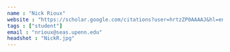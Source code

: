 ```yaml
---
name : "Nick Rioux"
website : "https://scholar.google.com/citations?user=hrtzZP0AAAAJ&hl=en"
tags : ["student"]
email : "nrioux@seas.upenn.edu"
headshot : "NickR.jpg"
---
```

